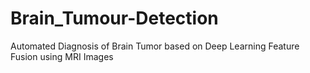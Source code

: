 # Brain_Tumour-Detection
Automated Diagnosis of Brain Tumor based on Deep Learning Feature Fusion using MRI Images 
